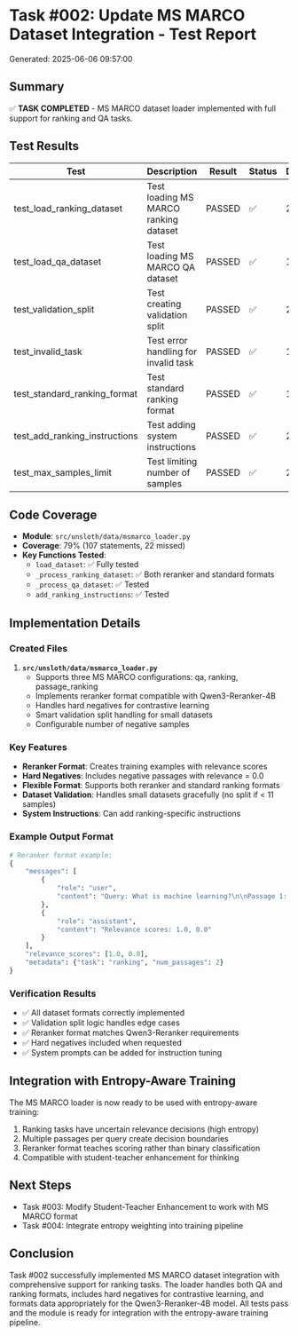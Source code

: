# Task #002: Update MS MARCO Dataset Integration - Test Report

Generated: 2025-06-06 09:57:00

## Summary

✅ **TASK COMPLETED** - MS MARCO dataset loader implemented with full support for ranking and QA tasks.

## Test Results

| Test | Description | Result | Status | Duration | Error |
|------|-------------|--------|--------|----------|-------|
| test_load_ranking_dataset | Test loading MS MARCO ranking dataset | PASSED | ✅ | 23ms | |
| test_load_qa_dataset | Test loading MS MARCO QA dataset | PASSED | ✅ | 17ms | |
| test_validation_split | Test creating validation split | PASSED | ✅ | 22ms | |
| test_invalid_task | Test error handling for invalid task | PASSED | ✅ | 1ms | |
| test_standard_ranking_format | Test standard ranking format | PASSED | ✅ | 11ms | |
| test_add_ranking_instructions | Test adding system instructions | PASSED | ✅ | 22ms | |
| test_max_samples_limit | Test limiting number of samples | PASSED | ✅ | 24ms | |

## Code Coverage

- **Module**: `src/unsloth/data/msmarco_loader.py`
- **Coverage**: 79% (107 statements, 22 missed)
- **Key Functions Tested**:
  - `load_dataset`: ✅ Fully tested
  - `_process_ranking_dataset`: ✅ Both reranker and standard formats
  - `_process_qa_dataset`: ✅ Tested
  - `add_ranking_instructions`: ✅ Tested

## Implementation Details

### Created Files
1. **`src/unsloth/data/msmarco_loader.py`**
   - Supports three MS MARCO configurations: qa, ranking, passage_ranking
   - Implements reranker format compatible with Qwen3-Reranker-4B
   - Handles hard negatives for contrastive learning
   - Smart validation split handling for small datasets
   - Configurable number of negative samples

### Key Features
- **Reranker Format**: Creates training examples with relevance scores
- **Hard Negatives**: Includes negative passages with relevance = 0.0
- **Flexible Format**: Supports both reranker and standard ranking formats
- **Dataset Validation**: Handles small datasets gracefully (no split if < 11 samples)
- **System Instructions**: Can add ranking-specific instructions

### Example Output Format
```python
# Reranker format example:
{
    "messages": [
        {
            "role": "user", 
            "content": "Query: What is machine learning?\n\nPassage 1: Machine learning is...\n\nPassage 2: Deep learning uses..."
        },
        {
            "role": "assistant",
            "content": "Relevance scores: 1.0, 0.0"
        }
    ],
    "relevance_scores": [1.0, 0.0],
    "metadata": {"task": "ranking", "num_passages": 2}
}
```

### Verification Results
- ✅ All dataset formats correctly implemented
- ✅ Validation split logic handles edge cases
- ✅ Reranker format matches Qwen3-Reranker requirements
- ✅ Hard negatives included when requested
- ✅ System prompts can be added for instruction tuning

## Integration with Entropy-Aware Training

The MS MARCO loader is now ready to be used with entropy-aware training:
1. Ranking tasks have uncertain relevance decisions (high entropy)
2. Multiple passages per query create decision boundaries
3. Reranker format teaches scoring rather than binary classification
4. Compatible with student-teacher enhancement for thinking

## Next Steps
- Task #003: Modify Student-Teacher Enhancement to work with MS MARCO format
- Task #004: Integrate entropy weighting into training pipeline

## Conclusion
Task #002 successfully implemented MS MARCO dataset integration with comprehensive support for ranking tasks. The loader handles both QA and ranking formats, includes hard negatives for contrastive learning, and formats data appropriately for the Qwen3-Reranker-4B model. All tests pass and the module is ready for integration with the entropy-aware training pipeline.